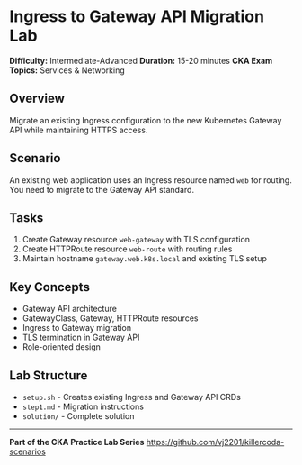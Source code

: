 # Ingress to Gateway API Migration Lab

**Difficulty:** Intermediate-Advanced
**Duration:** 15-20 minutes
**CKA Exam Topics:** Services & Networking

## Overview

Migrate an existing Ingress configuration to the new Kubernetes Gateway API while maintaining HTTPS access.

## Scenario

An existing web application uses an Ingress resource named `web` for routing. You need to migrate to the Gateway API standard.

## Tasks

1. Create Gateway resource `web-gateway` with TLS configuration
2. Create HTTPRoute resource `web-route` with routing rules
3. Maintain hostname `gateway.web.k8s.local` and existing TLS setup

## Key Concepts

- Gateway API architecture
- GatewayClass, Gateway, HTTPRoute resources
- Ingress to Gateway migration
- TLS termination in Gateway API
- Role-oriented design

## Lab Structure

- `setup.sh` - Creates existing Ingress and Gateway API CRDs
- `step1.md` - Migration instructions
- `solution/` - Complete solution

---

**Part of the CKA Practice Lab Series**
https://github.com/vj2201/killercoda-scenarios
